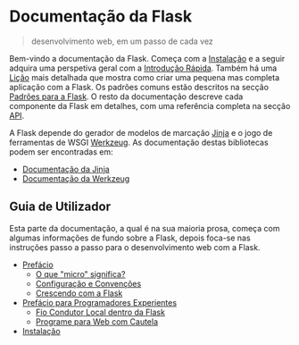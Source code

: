 # Documentação da Flask

> desenvolvimento web, em um passo de cada vez

Bem-vindo a documentação da Flask. Começa com a [Instalação](./03-installation.md) e a seguir adquira uma perspetiva geral com a [Introdução Rápida](./04-quickstart.md). Também há uma [Lição](./05-tutorial.md) mais detalhada que mostra como criar uma pequena mas completa aplicação com a Flask. Os padrões comuns estão descritos na secção [Padrões para a Flask](). O resto da documentação descreve cada componente da Flask em detalhes, com uma referência completa na secção [API]().

A Flask depende do gerador de modelos de marcação [Jinja](https://www.palletsprojects.com/p/jinja/) e o jogo de ferramentas de WSGI [Werkzeug](https://www.palletsprojects.com/p/werkzeug/). As documentação destas bibliotecas podem ser encontradas em:

* [Documentação da Jinja](https://jinja.palletsprojects.com/)
* [Documentação da Werkzeug](https://werkzeug.palletsprojects.com/)

## Guia de Utilizador

Esta parte da documentação, a qual é na sua maioria prosa, começa com algumas informações de fundo sobre a Flask, depois foca-se nas instruções passo a passo para o desenvolvimento web com a Flask.

* [Prefácio](./01-foreword.md)
    * [O que "micro" significa?](./01-foreword.md#o-que-\"micro\"-quer-realmente-dizer)
    * [Configuração e Convenções](./01-foreword.md#configuração-e-convenções)
    * [Crescendo com a Flask](./01-foreword.md#crescendo-com-flask)
* [Prefácio para Programadores Experientes](./02-forword-for-experienced-programmers.md)
    * [Fio Condutor Local dentro da Flask](./02-forword-for-experienced-programmers.md#fio-condutor-local-dentro-da-flask)
    * [Programe para Web com Cautela](./02-forword-for-experienced-programmers.md#programa-para-web-com-cautela)
* [Instalação](./03-installation.md)